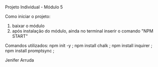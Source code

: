 Projeto Individual - Módulo 5

Como iniciar o projeto:
1. baixar o módulo 
2. após instalação do módulo, ainda no terminal inserir o comando "NPM START"

Comandos utilizados: 
npm init -y ;
npm install chalk ;
npm install inquirer ;
npm install promptsync ;

Jenifer Arruda
